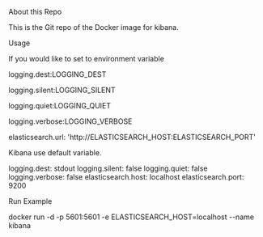About this Repo 

This is the Git repo of the Docker image for kibana. 

Usage 

If you would like to set to environment variable 


logging.dest:LOGGING_DEST

logging.silent:LOGGING_SILENT 

logging.quiet:LOGGING_QUIET  

logging.verbose:LOGGING_VERBOSE 

elasticsearch.url: 'http://ELASTICSEARCH_HOST:ELASTICSEARCH_PORT'

Kibana use default variable.

logging.dest: stdout
logging.silent: false
logging.quiet: false
logging.verbose: false
elasticsearch.host: localhost
elasticsearch.port: 9200

Run Example

docker run -d -p 5601:5601 -e ELASTICSEARCH_HOST=localhost --name kibana
